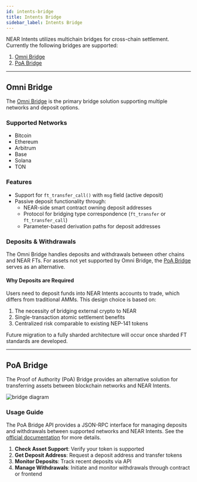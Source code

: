```yaml
---
id: intents-bridge
title: Intents Bridge
sidebar_label: Intents Bridge
---
```



NEAR Intents utilizes multichain bridges for cross-chain settlement. Currently the following bridges are supported:

1. [Omni Bridge](#omni-bridge)
2. [PoA Bridge](#poa-bridge)

---

## Omni Bridge

<!-- TODO: incoming omnibridge docs that will be added after this PR is merged. Once those are merged update this section. -->

The [Omni Bridge](../omnibridge/overview.md) is the primary bridge solution supporting multiple networks and deposit options.

### Supported Networks

- Bitcoin
- Ethereum
- Arbitrum
- Base
- Solana
- TON

### Features
- Support for `ft_transfer_call()` with `msg` field (active deposit)
- Passive deposit functionality through:
  - NEAR-side smart contract owning deposit addresses
  - Protocol for bridging type correspondence (`ft_transfer` or `ft_transfer_call`)
  - Parameter-based derivation paths for deposit addresses

### Deposits & Withdrawals

The Omni Bridge handles deposits and withdrawals between other chains and NEAR FTs. For assets not yet supported by Omni Bridge, the [PoA Bridge](#poa-bridge) serves as an alternative.

#### Why Deposits are Required
Users need to deposit funds into NEAR Intents accounts to trade, which differs from traditional AMMs. This design choice is based on:

1. The necessity of bridging external crypto to NEAR
2. Single-transaction atomic settlement benefits
3. Centralized risk comparable to existing NEP-141 tokens

Future migration to a fully sharded architecture will occur once sharded FT standards are developed.

---

## PoA Bridge

The Proof of Authority (PoA) Bridge provides an alternative solution for transferring assets between blockchain networks and NEAR Intents.

![bridge diagram](/docs/assets/intents/poa-bridge-user-docs.jpg)

### Usage Guide

The PoA Bridge API provides a JSON-RPC interface for managing deposits and withdrawals between supported networks and NEAR Intents. See the [official documentation](https://docs.near-intents.org/near-intents/poa-bridge#json-rpc-endpoint) for more details.

1. **Check Asset Support**: Verify your token is supported
2. **Get Deposit Address**: Request a deposit address and transfer tokens
3. **Monitor Deposits**: Track recent deposits via API
4. **Manage Withdrawals**: Initiate and monitor withdrawals through contract or frontend

